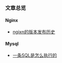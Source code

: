 ### 文章总览

#### Nginx
  - [ngixn的版本发布历史](https://github.com/Mr-House/blog/blob/master/nginx%E7%9A%84%E7%89%88%E6%9C%AC%E5%8F%91%E5%B8%83%E5%8E%86%E5%8F%B2.md)
#### Mysql
  - [一条SQL是怎么执行的](https://github.com/Mr-House/blog/blob/master/nginx%E7%9A%84%E7%89%88%E6%9C%AC%E5%8F%91%E5%B8%83%E5%8E%86%E5%8F%B2.md)
